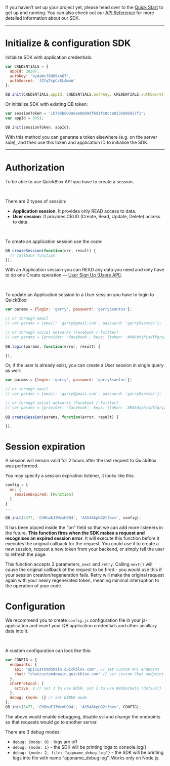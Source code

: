 If you haven’t set up your project yet, please head over to the [Quick Start](/quick_start/Getting_started.html) to get up and running. You can also check out our [API Reference](http://quickblox.github.io/quickblox-javascript-sdk/docs/) for more detailed information about our SDK.

<hr>

<span id="Initialize_сonfiguration_SDK" class="on_page_navigation"></span>
# Initialize &amp; сonfiguration SDK

Initialize SDK with application credentials:

```javascript
var CREDENTIALS = {
  appId: 28287,
  authKey: 'XydaWcf8OO9xhGT',
  authSecret: 'JZfqTspCvELAmnW'
};

QB.init(CREDENTIALS.appId, CREDENTIALS.authKey, CREDENTIALS.authSecret);
```

Or initialize SDK with existing QB token:

```javascript
var sessionToken = '1b785b603a9ae88d9dfbd1fc0cca0335086927f1';
var appId = 3451;

QB.init(sessionToken, appId);
```

With this method you can generate a token elsewhere (e.g. on the server side), and then use this token and application ID to initialise the SDK.

<hr>





<span id="Authorization" class="on_page_navigation"></span>
# Authorization

To be able to use QuickBlox API you have to create a session.

<br>

There are 2 types of session:

* **Application session**. It provides only READ access to data.
* **User session**. It provides CRUD (Create, Read, Update, Delete) access to data.

<br>

To create an application session use the code:

```javascript
QB.createSession(function(err, result) {
  // callback function
});
```

With an Application session you can READ any data you need and only have to do one Create operation — [User Sign Up (Users API)](http://quickblox.com/developers/Sample-users-javascript#Signing_Up).

<br>

To update an Application session to a User session you have to login to QuickBlox:

```javascript
var params = {login: 'garry', password: 'garry5santos'};

// or through email
// var params = {email: 'garry@gmail.com', password: 'garry5santos'};

// or through social networks (Facebook / Twitter)
// var params = {provider: 'facebook', keys: {token: 'AM46dxjhisdffgry26282352fdusdfusdfgsdf'}};
 
QB.login(params, function(error, result) {

});
```

Or, if the user is already exist, you can create a User session in single query as well:

```javascript
var params = {login: 'garry', password: 'garry5santos'};

// or through email
// var params = {email: 'garry@gmail.com', password: 'garry5santos'};

// or through social networks (Facebook / Twitter)
// var params = {provider: 'facebook', keys: {token: 'AM46dxjhisdffgry26282352fdusdfusdfgsdf'}};
 
QB.createSession(params, function(error, result) {

});
```

<span id="Session_expiration" class="on_page_navigation"></span>
# Session expiration

A session will remain valid for 2 hours after the last request to QuickBlox was performed.

You may specify a session expiration listener, it looks like this:

```javascript
config = {
  on: {
    sessionExpired: [Function]
  }
}
...
 
QB.init(3477, 'ChRnwEJ3WzxH9O4', 'AS546kpUQ2tfbvv', config);
```

It has been placed inside the "on" field so that we can add more listeners in the future. **This function fires when the SDK makes a request and recognises an expired session error**. It will execute this function before it executes the original callback for the request. You could use it to create a new session, request a new token from your backend, or simply tell the user to refresh the page.

This function accepts 2 parameters, `next` and `retry`. Calling `next()` will cause the original callback of the request to be fired - you would use this if your session creation/regeneration fails. Retry will make the original request again with your newly regenerated token, meaning minimal interruption to the operation of your code.

<span id="Configuration" class="on_page_navigation"></span>
# Configuration

We recommend you to create `config.js` configuration file in your js-application and insert your QB application credentials and other ancillary data into it.

<br>

A custom configuration can look like this:

```javascript
var CONFIG = {
  endpoints: {
    api: "apicustomdomain.quickblox.com", // set custom API endpoint
    chat: "chatcustomdomain.quickblox.com" // set custom Chat endpoint
  },
  chatProtocol: {
    active: 2 // set 1 to use BOSH, set 2 to use WebSockets (default)
  },
  debug: {mode: 1} // set DEBUG mode
};
QB.init(3477, 'ChRnwEJ3WzxH9O4', 'AS546kpUQ2tfbvv', CONFIG);
```

The above would enable debugging, disable ssl and change the endpoints so that requests would go to another server.

There are 3 debug modes:

* `debug: {mode: 0}` - logs are off
* `debug: {mode: 1}` - the SDK will be printing logs to console.log()
* `debug: {mode: 2, file: "appname_debug.log"}` - the SDK will be printing logs into file with name "appname_debug.log". Works only on Node.js.
